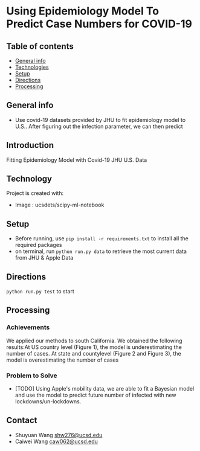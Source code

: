 
# Using Epidemiology Model To Predict Case Numbers for COVID-19

## Table of contents
* [General info](#general-info)
* [Technologies](#technologies)
* [Setup](#setup)
* [Directions](#directions)
* [Processing](#in_processing)

## General info
- Use covid-19 datasets provided by JHU to fit epidemiology model to U.S.. After figuring out the infection parameter, we can then predict 

## Introduction
Fitting Epidemiology Model with Covid-19 JHU U.S. Data

## Technology
Project is created with:
* Image : ucsdets/scipy-ml-notebook	

## Setup
- Before running, use `pip install -r requirements.txt` to install all the required packages
- on terminal, run `python run.py data` to retrieve the most current data from JHU & Apple Data

## Directions
`python run.py test` to start

## Processing

  ### Achievements

We applied our methods to south California.  We obtained the following results:At US country level (Figure 1), the model is underestimating the number of cases.  At state and countylevel (Figure 2 and Figure 3), the model is overestimating the number of cases

  ### Problem to Solve

- [TODO] Using Apple's mobility data, we are able to fit a Bayesian model and use the model to predict future number of infected with new lockdowns/un-lockdowns. 

## Contact
- Shuyuan Wang shw276@ucsd.edu
- Caiwei Wang caw062@ucsd.edu
